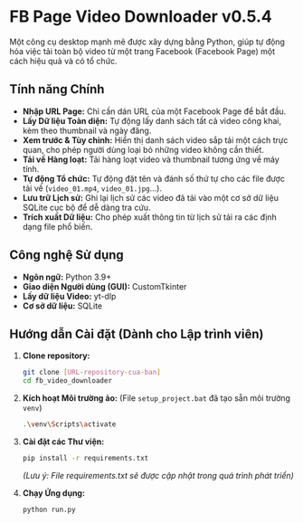 # FB Page Video Downloader v0.5.4

Một công cụ desktop mạnh mẽ được xây dựng bằng Python, giúp tự động hóa việc tải toàn bộ video từ một trang Facebook (Facebook Page) một cách hiệu quả và có tổ chức.

## Tính năng Chính
- **Nhập URL Page:** Chỉ cần dán URL của một Facebook Page để bắt đầu.
- **Lấy Dữ liệu Toàn diện:** Tự động lấy danh sách tất cả video công khai, kèm theo thumbnail và ngày đăng.
- **Xem trước & Tùy chỉnh:** Hiển thị danh sách video sắp tải một cách trực quan, cho phép người dùng loại bỏ những video không cần thiết.
- **Tải về Hàng loạt:** Tải hàng loạt video và thumbnail tương ứng về máy tính.
- **Tự động Tổ chức:** Tự động đặt tên và đánh số thứ tự cho các file được tải về (`video_01.mp4`, `video_01.jpg`...).
- **Lưu trữ Lịch sử:** Ghi lại lịch sử các video đã tải vào một cơ sở dữ liệu SQLite cục bộ để dễ dàng tra cứu.
- **Trích xuất Dữ liệu:** Cho phép xuất thông tin từ lịch sử tải ra các định dạng file phổ biến.

## Công nghệ Sử dụng
- **Ngôn ngữ:** Python 3.9+
- **Giao diện Người dùng (GUI):** CustomTkinter
- **Lấy dữ liệu Video:** yt-dlp
- **Cơ sở dữ liệu:** SQLite

## Hướng dẫn Cài đặt (Dành cho Lập trình viên)
1.  **Clone repository:**
    ```bash
    git clone [URL-repository-cua-ban]
    cd fb_video_downloader
    ```
2.  **Kích hoạt Môi trường ảo:**
    (File `setup_project.bat` đã tạo sẵn môi trường `venv`)
    ```bash
    .\venv\Scripts\activate
    ```
3.  **Cài đặt các Thư viện:**
    ```bash
    pip install -r requirements.txt
    ```
    *(Lưu ý: File requirements.txt sẽ được cập nhật trong quá trình phát triển)*

4.  **Chạy Ứng dụng:**
    ```bash
    python run.py
    ```